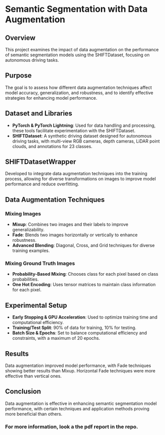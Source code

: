 # Semantic Segmentation with Data Augmentation

## Overview

This project examines the impact of data augmentation on the performance of semantic segmentation models using the SHIFTDataset, focusing on autonomous driving tasks.

## Purpose

The goal is to assess how different data augmentation techniques affect model accuracy, generalization, and robustness, and to identify effective strategies for enhancing model performance.

## Dataset and Libraries

- **PyTorch & PyTorch Lightning**: Used for data handling and processing, these tools facilitate experimentation with the SHIFTDataset.
- **SHIFTDataset**: A synthetic driving dataset designed for autonomous driving tasks, with multi-view RGB cameras, depth cameras, LiDAR point clouds, and annotations for 23 classes.

## SHIFTDatasetWrapper

Developed to integrate data augmentation techniques into the training process, allowing for diverse transformations on images to improve model performance and reduce overfitting.

## Data Augmentation Techniques

### Mixing Images
- **Mixup**: Combines two images and their labels to improve generalizability.
- **Fade**: Blends two images horizontally or vertically to enhance robustness.
- **Advanced Blending**: Diagonal, Cross, and Grid techniques for diverse training examples.

### Mixing Ground Truth Images
- **Probability-Based Mixing**: Chooses class for each pixel based on class probabilities.
- **One Hot Encoding**: Uses tensor matrices to maintain class information for each pixel.

## Experimental Setup

- **Early Stopping & GPU Acceleration**: Used to optimize training time and computational efficiency.
- **Training/Test Split**: 90% of data for training, 10% for testing.
- **Batch Size & Epochs**: Set to balance computational efficiency and constraints, with a maximum of 20 epochs.

## Results

Data augmentation improved model performance, with Fade techniques showing better results than Mixup. Horizontal Fade techniques were more effective than vertical ones.

## Conclusion

Data augmentation is effective in enhancing semantic segmentation model performance, with certain techniques and application methods proving more beneficial than others.

### For more information, look a the pdf report in the repo. 
